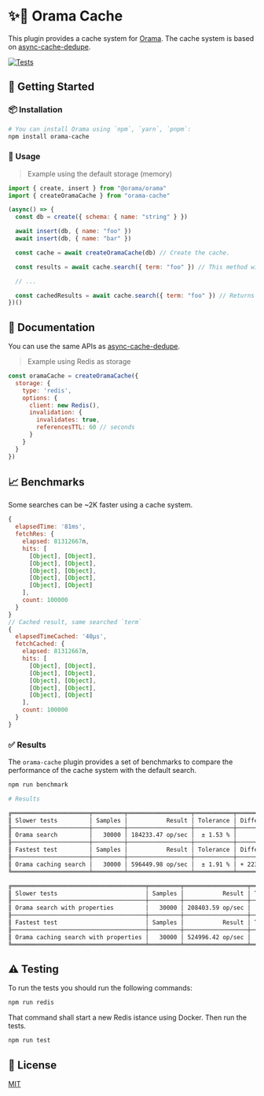 # ✨💨 Orama Cache

This plugin provides a cache system for [Orama](https://github.com/oramasearch/orama). The cache system is based on [async-cache-dedupe](https://github.com/mcollina/async-cache-dedupe).

[![Tests](https://github.com/mateonunez/orama-cache/actions/workflows/ci.yml/badge.svg?branch=main)](https://github.com/mateonunez/orama-cache/actions/workflows/ci.yml)

## 🚀 Getting Started

### 📦 Installation

```bash
# You can install Orama using `npm`, `yarn`, `pnpm`:
npm install orama-cache
```

### 📝 Usage

> Example using the default storage (memory)

```js
import { create, insert } from "@orama/orama"
import { createOramaCache } from "orama-cache"

(async() => {
  const db = create({ schema: { name: "string" } })

  await insert(db, { name: "foo" })
  await insert(db, { name: "bar" })

  const cache = await createOramaCache(db) // Create the cache.

  const results = await cache.search({ term: "foo" }) // This method will return the results and cache them.

  // ...

  const cachedResults = await cache.search({ term: "foo" }) // Returns the cached results.
})()

```

## 📖 Documentation

You can use the same APIs as [async-cache-dedupe](https://github.com/mcollina/async-cache-dedupe#api).

> Example using Redis as storage
```js
const oramaCache = createOramaCache({
  storage: {
    type: 'redis',
    options: {
      client: new Redis(),
      invalidation: {
        invalidates: true,
        referencesTTL: 60 // seconds
      }
    }
  }
})
```

## 📈 Benchmarks

Some searches can be ~2K faster using a cache system.

```js
{
  elapsedTime: '81ms',
  fetchRes: {
    elapsed: 81312667n,
    hits: [
      [Object], [Object],
      [Object], [Object],
      [Object], [Object],
      [Object], [Object],
      [Object], [Object]
    ],
    count: 100000
  }
}
// Cached result, same searched `term`
{
  elapsedTimeCached: '40μs',
  fetchCached: {
    elapsed: 81312667n,
    hits: [
      [Object], [Object],
      [Object], [Object],
      [Object], [Object],
      [Object], [Object],
      [Object], [Object]
    ],
    count: 100000
  }
}
```

### ✅ Results

The `orama-cache` plugin provides a set of benchmarks to compare the performance of the cache system with the default search.

```bash
npm run benchmark
```

```bash
# Results

╔══════════════════════╤═════════╤══════════════════╤═══════════╤═════════════════════════╗
║ Slower tests         │ Samples │           Result │ Tolerance │ Difference with slowest ║
╟──────────────────────┼─────────┼──────────────────┼───────────┼─────────────────────────╢
║ Orama search         │   30000 │ 184233.47 op/sec │  ± 1.53 % │                         ║
╟──────────────────────┼─────────┼──────────────────┼───────────┼─────────────────────────╢
║ Fastest test         │ Samples │           Result │ Tolerance │ Difference with slowest ║
╟──────────────────────┼─────────┼──────────────────┼───────────┼─────────────────────────╢
║ Orama caching search │   30000 │ 596449.98 op/sec │  ± 1.91 % │ + 223.75 %              ║
╚══════════════════════╧═════════╧══════════════════╧═══════════╧═════════════════════════╝

╔══════════════════════════════════════╤═════════╤══════════════════╤═══════════╤═════════════════════════╗
║ Slower tests                         │ Samples │           Result │ Tolerance │ Difference with slowest ║
╟──────────────────────────────────────┼─────────┼──────────────────┼───────────┼─────────────────────────╢
║ Orama search with properties         │   30000 │ 208403.59 op/sec │  ± 1.40 % │                         ║
╟──────────────────────────────────────┼─────────┼──────────────────┼───────────┼─────────────────────────╢
║ Fastest test                         │ Samples │           Result │ Tolerance │ Difference with slowest ║
╟──────────────────────────────────────┼─────────┼──────────────────┼───────────┼─────────────────────────╢
║ Orama caching search with properties │   30000 │ 524996.42 op/sec │  ± 2.40 % │ + 151.91 %              ║
╚══════════════════════════════════════╧═════════╧══════════════════╧═══════════╧═════════════════════════╝
```

## ⚠️ Testing

To run the tests you should run the following commands:

```bash
npm run redis
```

That command shall start a new Redis istance using Docker. Then run the tests.

```bash
npm run test
```

## 📝 License

[MIT](/LICENSE)
